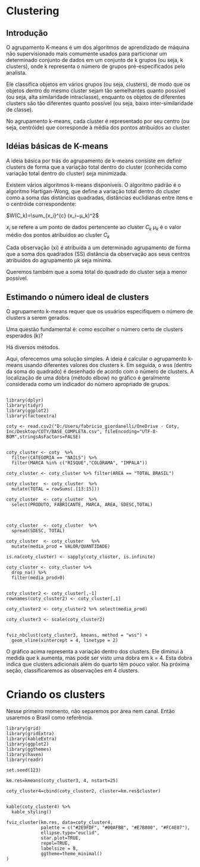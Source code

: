# Clustering

## Introdução

O agrupamento K-means é um dos algoritmos de aprendizado de máquina não supervisionado mais comumente usados para particionar um determinado conjunto de dados em um conjunto de k grupos (ou seja, k clusters), onde k representa o número de grupos pré-especificados pelo analista.

Ele classifica objetos em vários grupos (ou seja, clusters), de modo que os objetos dentro do mesmo cluster sejam tão semelhantes quanto possível (ou seja, alta similaridade intraclasse), enquanto os objetos de diferentes clusters são tão diferentes quanto possível (ou seja, baixo inter-similaridade de classe).

No agrupamento k-means, cada cluster é representado por seu centro (ou seja, centróide) que corresponde à média dos pontos atribuídos ao cluster.


## Idéias básicas de K-means

A ideia básica por trás do agrupamento de k-means consiste em definir clusters de forma que a variação total dentro do cluster (conhecida como variação total dentro do cluster) seja minimizada.

Existem vários algoritmos k-means disponíveis. O algoritmo padrão é o algoritmo Hartigan-Wong, que define a variação total dentro do cluster como a soma das distâncias quadradas, distâncias euclidianas entre itens e o centróide correspondente:


$W(C_k)=\sum_{x_i}^{c} (x_i−μ_k)^2$

$x_i$ se refere a um ponto de dados pertencente ao cluster $C_k$
$μ_k$ é o valor médio dos pontos atribuídos ao cluster $C_k$

Cada observação (xi) é atribuída a um determinado agrupamento de forma que a soma dos quadrados (SS) distância da observação aos seus centros atribuídos do agrupamento μk seja mínima.

Queremos também que a soma total do quadrado do cluster seja a menor possível.

## Estimando o número ideal de clusters

O agrupamento k-means requer que os usuários especifiquem o número de clusters a serem gerados.

Uma questão fundamental é: como escolher o número certo de clusters esperados (k)?

Há diversos métodos.

Aqui, oferecemos uma solução simples. A ideia é calcular o agrupamento k-means usando diferentes valores dos clusters k. Em seguida, o wss (dentro da soma do quadrado) é desenhado de acordo com o número de clusters. A localização de uma dobra (método elbow) no gráfico é geralmente considerada como um indicador do número apropriado de grupos.


```{r echo=FALSE}

library(dplyr)
library(tidyr)
library(ggplot2)
library(factoextra)

coty <- read.csv2("D:/Users/fabricio_giordanelli/OneDrive - Coty, Inc/Desktop/COTY/BASE_COMPLETA.csv", fileEncoding="UTF-8-BOM",stringsAsFactors=FALSE)


coty_cluster <- coty  %>%
  filter(CATEGORIA == "NAILS") %>%
  filter(MARCA %in% c("RISQUE","COLORAMA", "IMPALA"))

coty_cluster <- coty_cluster %>% filter(AREA == "TOTAL BRASIL")

coty_cluster  <- coty_cluster  %>%
  mutate(TOTAL = rowSums(.[13:15]))

coty_cluster  <- coty_cluster  %>%
  select(PRODUTO, FABRICANTE, MARCA, AREA, SDESC,TOTAL)



coty_cluster  <- coty_cluster  %>%
  spread(SDESC, TOTAL)

coty_cluster  <- coty_cluster   %>%
  mutate(media_prod = VALOR/QUANTIDADE)

is.na(coty_cluster) <- sapply(coty_cluster, is.infinite)

coty_cluster <- coty_cluster %>%
  drop_na() %>%
  filter(media_prod>0)


coty_cluster2 <- coty_cluster[,-1]
rownames(coty_cluster2) <- coty_cluster[,1]

coty_cluster2 <- coty_cluster2 %>% select(media_prod)

coty_cluster3 <- scale(coty_cluster2)


fviz_nbclust(coty_cluster3, kmeans, method = "wss") +
  geom_vline(xintercept = 4, linetype = 2)
```



O gráfico acima representa a variação dentro dos clusters. Ele diminui à medida que k aumenta, mas pode ser visto uma dobra em k = 4. Esta dobra indica que clusters adicionais além do quarto têm pouco valor. Na próxima seção, classificaremos as observações em 4 clusters.


# Criando os clusters

Nesse primeiro momento, não separemos por área nem canal. Então usaremos o Brasil como referência.



```{r, fig.width=12, fig.height=8}
library(grid)
library(gridExtra)
library(kableExtra)
library(ggplot2)
library(ggthemes)
library(haven)
library(readr)

set.seed(123)

km.res=kmeans(coty_cluster3, 4, nstart=25)

coty_cluster4=cbind(coty_cluster2, cluster=km.res$cluster)


kable(coty_cluster4) %>%
  kable_styling()

fviz_cluster(km.res, data=coty_cluster4,
             palette = c("#2E9FDF", "#00AFBB", "#E7B800", "#FC4E07"),
             ellipse.type="euclid",
             star.plot=TRUE,
             repel=TRUE,
             labelsize = 8,
             ggtheme=theme_minimal()
)


```